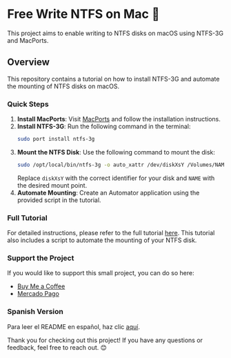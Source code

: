 # Free Write NTFS on Mac 🚀

This project aims to enable writing to NTFS disks on macOS using NTFS-3G and MacPorts.

## Overview

This repository contains a tutorial on how to install NTFS-3G and automate the mounting of NTFS disks on macOS. 

### Quick Steps

1. **Install MacPorts**: Visit [MacPorts](https://www.macports.org/) and follow the installation instructions.
2. **Install NTFS-3G**: Run the following command in the terminal:
   ```bash
   sudo port install ntfs-3g
   ```
3. **Mount the NTFS Disk**: Use the following command to mount the disk:
   ```bash
   sudo /opt/local/bin/ntfs-3g -o auto_xattr /dev/diskXsY /Volumes/NAME -olocal -oallow_other
   ```
   Replace `diskXsY` with the correct identifier for your disk and `NAME` with the desired mount point.
4. **Automate Mounting**: Create an Automator application using the provided script in the tutorial.

### Full Tutorial

For detailed instructions, please refer to the full tutorial [here](tutorial.md). This tutorial also includes a script to automate the mounting of your NTFS disk.

### Support the Project

If you would like to support this small project, you can do so here:
- [Buy Me a Coffee](http://buymeacoffee.com/chugeno)
- [Mercado Pago](http://link.mercadopago.com.ar/eugenioazurmendi)

### Spanish Version

Para leer el README en español, haz clic [aquí](README.es.md).

Thank you for checking out this project! If you have any questions or feedback, feel free to reach out. 😊